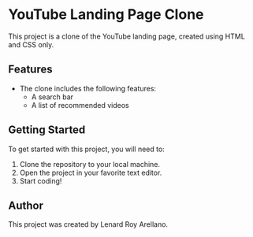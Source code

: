 # YouTube Landing Page Clone

This project is a clone of the YouTube landing page, created using HTML and CSS only.

## Features

* The clone includes the following features:
    * A search bar
    * A list of recommended videos

## Getting Started

To get started with this project, you will need to:

1. Clone the repository to your local machine.
2. Open the project in your favorite text editor.
3. Start coding!

## Author

This project was created by Lenard Roy Arellano.


